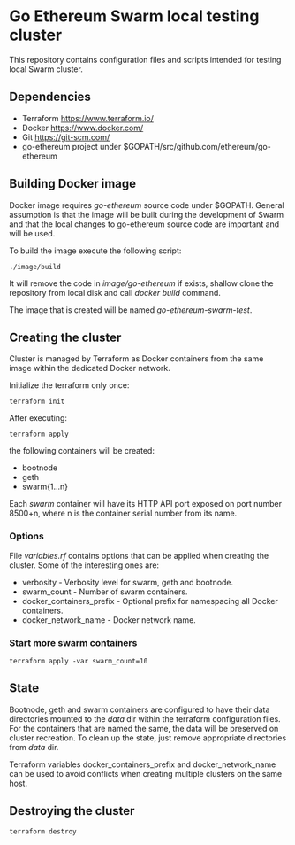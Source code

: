 # Go Ethereum Swarm local testing cluster

This repository contains configuration files and scripts
intended for testing local Swarm cluster.


## Dependencies

- Terraform https://www.terraform.io/
- Docker https://www.docker.com/
- Git https://git-scm.com/
- go-ethereum project under $GOPATH/src/github.com/ethereum/go-ethereum


## Building Docker image

Docker image requires *go-ethereum* source code under $GOPATH.
General assumption is that the image will be built during the development
of Swarm and that the local changes to go-ethereum source code are
important and will be used.

To build the image execute the following script:

    ./image/build

It will remove the code in *image/go-ethereum* if exists, shallow
clone the repository from local disk and call *docker build* command.

The image that is created will be named *go-ethereum-swarm-test*.


## Creating the cluster

Cluster is managed by Terraform as Docker containers from the same image
within the dedicated Docker network.

Initialize the terraform only once:

    terraform init


After executing:

    terraform apply

the following containers will be created:

  - bootnode
  - geth
  - swarm{1...n}

Each *swarm* container will have its HTTP API port exposed on port number
8500+n, where n is the container serial number from its name.

### Options

File *variables.rf* contains options that can be applied when creating
the cluster. Some of the interesting ones are:

  - verbosity - Verbosity level for swarm, geth and bootnode.
  - swarm_count - Number of swarm containers.
  - docker\_containers\_prefix - Optional prefix for namespacing all
    Docker containers.
  - docker\_network\_name - Docker network name.

### Start more swarm containers

    terraform apply -var swarm_count=10


## State

Bootnode, geth and swarm containers are configured to have their data 
directories mounted to the *data* dir within the terraform configuration
files. For the containers that are named the same, the data will be preserved
on cluster recreation. To clean up the state, just remove appropriate
directories from *data* dir.

Terraform variables docker\_containers\_prefix and docker\_network\_name
can be used to avoid conflicts when creating multiple clusters on the same
host.


## Destroying the cluster

    terraform destroy

